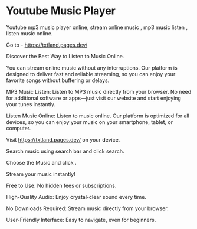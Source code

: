 # Youtube Music Player
Youtube mp3 music player online,  stream online music , mp3 music listen , listen music online.

Go to -  https://txtland.pages.dev/

Discover the Best Way to Listen to Music Online.

You can stream online music without any interruptions. Our platform is designed to deliver fast and reliable streaming, so you can enjoy your favorite songs without buffering or delays.

MP3 Music Listen:
Listen to MP3 music directly from your browser. No need for additional software or apps—just visit our website and start enjoying your tunes instantly.

Listen Music Online:
Listen to music online. Our platform is optimized for all devices, so you can enjoy your music on your smartphone, tablet, or computer.

Visit https://txtland.pages.dev/ on your device.

Search music using search bar and click search.

Choose the Music and click .

Stream your music instantly!

Free to Use: No hidden fees or subscriptions.

High-Quality Audio: Enjoy crystal-clear sound every time.

No Downloads Required: Stream music directly from your browser.

User-Friendly Interface: Easy to navigate, even for beginners.
